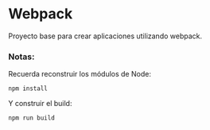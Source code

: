 # Webpack

Proyecto base para crear aplicaciones utilizando webpack.

### Notas:
Recuerda reconstruir los módulos de Node:
```
npm install
```

Y construir el build:
```
npm run build
```